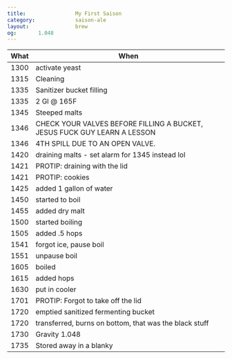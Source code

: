 ```yaml
---
title:                My First Saison
category:             saison-ale
layout:               brew
og:       1.048
---
```


What|When
----|----
1300|activate yeast
1315|Cleaning
1335|Sanitizer bucket filling
1335|2 Gl @ 165F
1345|Steeped malts
1346|CHECK YOUR VALVES BEFORE FILLING A BUCKET, JESUS FUCK GUY LEARN A LESSON
1346|4TH SPILL DUE TO AN OPEN VALVE.
1420|draining malts - set alarm for 1345 instead lol
1421|PROTIP: draining with the lid
1421|PROTIP: cookies
1425|added 1 gallon of water
1450|started to boil
1455|added dry malt
1500|started boiling
1505|added .5 hops
1541|forgot ice, pause boil
1551|unpause boil
1605|boiled
1615|added hops
1630|put in cooler
1701|PROTIP: Forgot to take off the lid
1720|emptied sanitized fermenting bucket
1720|transferred, burns on bottom, that was the black stuff
1730|Gravity 1.048
1735|Stored away in a blanky
